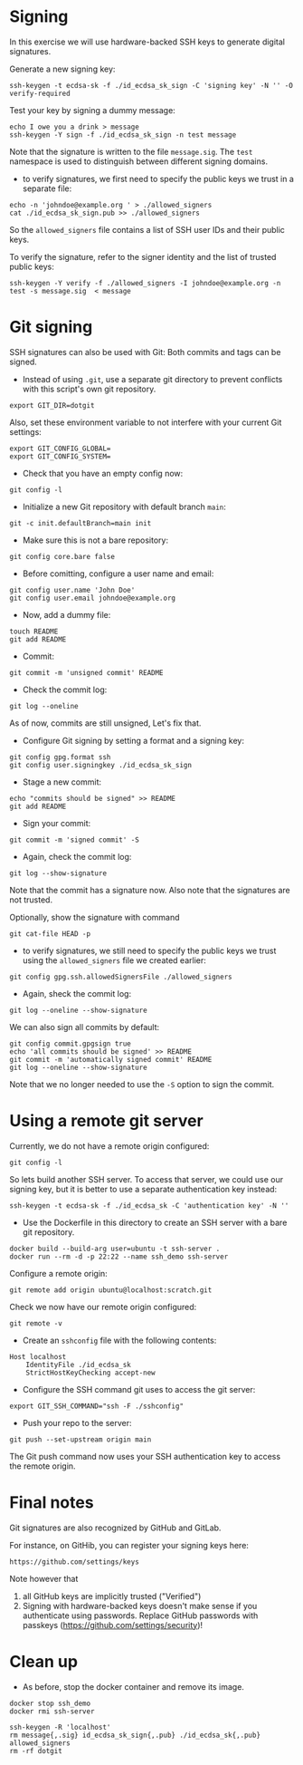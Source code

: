 # Signing

In this exercise we will use hardware-backed SSH keys to generate digital signatures.

Generate a new signing key:

```
ssh-keygen -t ecdsa-sk -f ./id_ecdsa_sk_sign -C 'signing key' -N '' -O verify-required
```

Test your key by signing a dummy message:

```
echo I owe you a drink > message
ssh-keygen -Y sign -f ./id_ecdsa_sk_sign -n test message
```

Note that the signature is written to the file `message.sig`.
The `test` namespace is used to distinguish between different signing domains.

- to verify signatures, we first need to specify the public keys we trust in a separate file:

```
echo -n 'johndoe@example.org ' > ./allowed_signers
cat ./id_ecdsa_sk_sign.pub >> ./allowed_signers
```

So the `allowed_signers` file contains a list of SSH user IDs and their public keys.

To verify the signature, refer to the signer identity and the list of trusted public keys:

```
ssh-keygen -Y verify -f ./allowed_signers -I johndoe@example.org -n test -s message.sig  < message
```

# Git signing

SSH signatures can also be used with Git: Both commits and tags can be signed.

- Instead of using `.git`, use a separate git directory to prevent conflicts with this script's own git repository.

```
export GIT_DIR=dotgit
```

Also, set these environment variable to not interfere with your current Git settings:
```
export GIT_CONFIG_GLOBAL=
export GIT_CONFIG_SYSTEM=
```

- Check that you have an empty config now:

```
git config -l
```

- Initialize a new Git repository with default branch `main`:

```
git -c init.defaultBranch=main init
```

- Make sure this is not a bare repository:

```
git config core.bare false
```

- Before comitting, configure a user name and email:

```
git config user.name 'John Doe'
git config user.email johndoe@example.org
```

- Now, add a dummy file:
```
touch README
git add README
```

- Commit:

```
git commit -m 'unsigned commit' README
```

- Check the commit log:

```
git log --oneline
```

As of now, commits are still unsigned, Let's fix that.

- Configure Git signing by setting a format and a signing key:

```
git config gpg.format ssh
git config user.signingkey ./id_ecdsa_sk_sign
```

- Stage a new commit:

```
echo "commits should be signed" >> README
git add README
```

- Sign your commit:

```
git commit -m 'signed commit' -S
```

- Again, check the commit log:

```
git log --show-signature
```

Note that the commit has a signature now.
Also note that the signatures are not trusted.

Optionally, show the signature with command

```
git cat-file HEAD -p
```

- to verify signatures, we still need to specify the public keys we trust using the `allowed_signers` file we created earlier:

```
git config gpg.ssh.allowedSignersFile ./allowed_signers
```

- Again, sheck the commit log:

```
git log --oneline --show-signature
```

We can also sign all commits by default:

```
git config commit.gpgsign true
echo 'all commits should be signed' >> README
git commit -m 'automatically signed commit' README
git log --oneline --show-signature
```

Note that we no longer needed to use the `-S` option to sign the commit.

# Using a remote git server

Currently, we do not have a remote origin configured:
```
git config -l
```

So lets build another SSH server. To access that server, we could use our signing key, but it is better to use a separate authentication key instead:
```
ssh-keygen -t ecdsa-sk -f ./id_ecdsa_sk -C 'authentication key' -N ''
```

- Use the Dockerfile in this directory to create an SSH server with a bare git repository.

```
docker build --build-arg user=ubuntu -t ssh-server .
docker run --rm -d -p 22:22 --name ssh_demo ssh-server
```

Configure a remote origin:
```
git remote add origin ubuntu@localhost:scratch.git
```

Check we now have our remote origin configured:
```
git remote -v
```

- Create an `sshconfig` file with the following contents:
```
Host localhost
    IdentityFile ./id_ecdsa_sk
    StrictHostKeyChecking accept-new
```

- Configure the SSH command git uses to access the git server:

```
export GIT_SSH_COMMAND="ssh -F ./sshconfig"
```

- Push your repo to the server:

```
git push --set-upstream origin main
```

The Git push command now uses your SSH authentication key to access the remote origin.

# Final notes

Git signatures are also recognized by GitHub and GitLab.

For instance, on GitHib, you can register your signing keys here:

```
https://github.com/settings/keys
```

Note however that

1. all GitHub keys are implicitly trusted ("Verified")
2. Signing with hardware-backed keys doesn't make sense if you authenticate using passwords. Replace GitHub passwords with passkeys (https://github.com/settings/security)!


# Clean up

- As before, stop the docker container and remove its image.

```
docker stop ssh_demo
docker rmi ssh-server

ssh-keygen -R 'localhost'
rm message{,.sig} id_ecdsa_sk_sign{,.pub} ./id_ecdsa_sk{,.pub} allowed_signers
rm -rf dotgit
```
